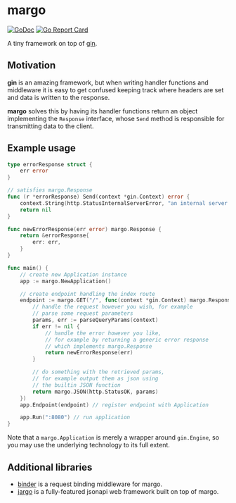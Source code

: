 # margo
[![GoDoc](https://godoc.org/github.com/CrushedPixel/margo?status.svg)](https://godoc.org/github.com/CrushedPixel/margo) [![Go Report Card](https://goreportcard.com/badge/github.com/crushedpixel/margo)](https://goreportcard.com/report/github.com/crushedpixel/margo)

A tiny framework on top of [gin](https://github.com/gin-gonic/gin).

## Motivation
**gin** is an amazing framework, but when writing handler functions and middleware it is easy to get confused
keeping track where headers are set and data is written to the response.

**margo** solves this by having its handler functions return an object implementing the `Response` interface, 
whose `Send` method is responsible for transmitting data to the client.

## Example usage
```go
type errorResponse struct {
    err error
}

// satisfies margo.Response
func (r *errorResponse) Send(context *gin.Context) error {
    context.String(http.StatusInternalServerError, "an internal server error occurred: %s", r.err.Error())
    return nil
}

func newErrorResponse(err error) margo.Response {
    return &errorResponse{
        err: err,
    }
}

func main() {
    // create new Application instance
    app := margo.NewApplication()

    // create endpoint handling the index route
    endpoint := margo.GET("/", func(context *gin.Context) margo.Response {
        // handle the request however you wish, for example
        // parse some request parameters
        params, err := parseQueryParams(context)
        if err != nil {
            // handle the error however you like,
            // for example by returning a generic error response
            // which implements margo.Response
            return newErrorResponse(err)
        }

        // do something with the retrieved params,
        // for example output them as json using
        // the builtin JSON function
        return margo.JSON(http.StatusOK, params)
    })
    app.Endpoint(endpoint) // register endpoint with Application

    app.Run(":8080") // run application
}
```

Note that a `margo.Application` is merely a wrapper around `gin.Engine`, so you may use the underlying technology to its full extent.

## Additional libraries
- [binder](https://github.com/CrushedPixel/binder) is a request binding middleware for margo.
- [jargo](https://github.com/CrushedPixel/jargo) is a fully-featured jsonapi web framework built on top of margo.
